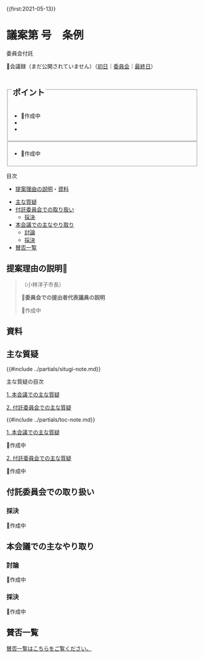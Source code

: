 {{first:2021-05-13}}

# 議案第 号　条例

<i class="fa fa-gavel" aria-hidden="true"></i> 委員会付託

<p id="read-kaigiroku">📄会議録（まだ公開されていません）（<a href="https://ssp.kaigiroku.net/tenant/kodaira/SpTop.html">初日</a>｜<a href="https://ssp.kaigiroku.net/tenant/kodaira/SpTop.html">委員会</a>｜<a href="https://ssp.kaigiroku.net/tenant/kodaira/SpTop.html">最終日</a>）</p>

<fieldset class="pnt">
  <legend><h2>ポイント</h2></legend>

- 🚧作成中
- <!--全会一致で可決しました -->
- <!--賛成多数で可決しました -->

</fieldset>

<fieldset class="sanpi">
<!--  <legend><h2>⭕️ 私（安竹洋平）の判断：賛成</h2></legend> -->
<!--  <legend><h2>❌ 私（安竹洋平）の判断：反対</h2></legend> -->

- 🚧作成中

</fieldset>

<div class="toc">

目次

- [提案理由の説明](#提案理由の説明)・[資料](#資料)
<!--請願🚧
- [資料](#資料)
- [請願者の説明](#請願者の説明)
- [筆頭紹介議員の説明](#筆頭紹介議員の説明)
-->

- [主な質疑](#主な質疑)
- [付託委員会での取り扱い](#付託委員会での取り扱い)
  - [採決](#採決)
- [本会議での主なやり取り](#本会議での主なやり取り)
  - [討論](#討論)
  - [採決](#採決-1)
- [賛否一覧](#賛否一覧)

</div>

## 提案理由の説明🚧
<!--請願：
## 請願者の説明🚧
## 筆頭紹介議員の説明🚧
-->

> （小林洋子市長）
>
>
> **🚧委員会での提出者代表議員の説明**
> 
> 🚧作成中


## 資料


<div class="ippan-situgi">

## 主な質疑
{{#include ../partials/situgi-note.md}}


<div class="toc">

主な質疑の目次

[1. 本会議での主な質疑](#1-本会議での主な質疑)

<!-- - [1.1. 提出者代表議員に対する質疑](#1-1-提出者代表議員に対する質疑) -->

[2. 付託委員会での主な質疑](#2-付託委員会での主な質疑)

<!-- - [2.1. 提出者代表議員に対する質疑](#2-1-提出者代表議員に対する質疑)
- [2.2. 理事者側の説明](#2-2-理事者側の説明)
  - なし
- [2.3. 理事者側に対する質疑](#2-3-理事者側に対する質疑)
-->

<!--
- [2.1. 請願者に対する質疑](#2-1-請願者に対する質疑)
- [2.2. 筆頭紹介議員に対する質疑](#2-2-筆頭紹介議員に対する質疑)
- [2.3. 理事者側の説明](#2-3-理事者側の説明)
- [2.4. 理事者側に対する質疑](#2-4-理事者側に対する質疑)

-->

{{#include ../partials/toc-note.md}}

</div>

<div class="situgi-heading" id="1-本会議での主な質疑"><a class="header" href="#1-本会議での主な質疑">1. 本会議での主な質疑</a></div>

<!-- - [1.1. 提出者代表議員に対する質疑](#11-提出者代表議員に対する質疑) -->

🚧作成中

<div class="situgi-heading" id="2-付託委員会での主な質疑"><a class="header" href="#2-付託委員会での主な質疑">2. 付託委員会での主な質疑</a></div>

🚧作成中

<!-- この議案は総務委員会に付託されました。主な質疑を記します。-->
<!-- この議案は生活文教委員会に付託されました。主な質疑を記します。一人会派の会からは、伊藤央雄議員が委員として参加しました。私の質問も託しています。-->
<!-- この議案は厚生委員会に付託されました。主な質疑を記します。一人会派の会からは、橋本久雄議員が委員として参加しました。私の質問も託しています。-->
<!-- この議案は環境建設委員会に付託されました。主な質疑を記します。一人会派の会からは、私（安竹洋平議員）が委員として参加しました。-->

<!--
<div class="situgi-heading" id="2-1-提出者代表議員に対する質疑"><a class="header" href="#2-1-提出者代表議員に対する質疑">2.1. 提出者代表議員に対する質疑</a></div>
<div class="situgi-heading" id="2-2-理事者側の説明"><a class="header" href="#2-2-理事者側の説明">2.2. 理事者側の説明</a></div>
<div class="situgi-heading" id="2-3-理事者側に対する質疑"><a class="header" href="#2-3-理事者側に対する質疑">2.3. 理事者側に対する質疑</a></div>
-->

<!-- 請願
<div class="situgi-heading" id="2-1-請願者に対する質疑"><a class="header" href="#2-1-請願者に対する質疑">2.1. 請願者に対する質疑</a></div>
<div class="situgi-heading" id="2-2-筆頭紹介議員に対する質疑"><a class="header" href="#2-2-筆頭紹介議員に対する質疑">2.2. 筆頭紹介議員に対する質疑</a></div>
<div class="situgi-heading" id="2-3-理事者側の説明"><a class="header" href="#2-3-理事者側の説明">2.3. 理事者側の説明</a></div>
<div class="situgi-heading" id="2-4-理事者側に対する質疑"><a class="header" href="#2-4-理事者側に対する質疑">2.4. 理事者側に対する質疑</a></div>
-->

<!-- この議案は一般会計決算特別委員会に付託されました。一人会派の会からは、私（安竹洋平議員）と伊藤央雄議員が委員として参加しました。

内容が多岐にわたるため、主な質疑のまとめは省略します。次の会議録をご参照ください。 -->

<!-- #### 会議録

- [議会事務局の審査]()
- [企画政策部、会計課、監査事務局の審査]()
- [総務部の審査]()
- [選挙管理委員会事務局の審査]()
- [市民部の審査]()
- [地域振興部及び農業委員会事務局の審査]()
- [子ども家庭部の審査]()
- [健康福祉部の審査]()
- [環境部の審査]()
- [都市開発部の審査]()
- [教育部の審査]()
- [総括質疑]()

-->

</div>

## 付託委員会での取り扱い

<!-- 表現の修正等を行うため、一度議案を撤回し、[議員提出議案第号](./giin-gian-.md)として、再度提出することとなりました。 -->

### 採決
🚧作成中
<!-- 全委員が賛成⭕️ -->

<!--
|会派名 | ⭕️賛成／❌反対／🪑退席 |
|--- | ---|
|一人会派の会 |  |
|政和会 |  |
|公明党 |  |
|フォーラム小平 |  |
|共産党小平市議団 |  |
|生活者ネットワーク |  |
|まちづくり市民こだいら |  |
-->

<!-- 全会一致で、可決すべきものと決しました。-->
<!-- 賛成多数で、可決すべきものと決しました。-->
<!-- 賛成少数で、否決すべきものと決しました。-->

## 本会議での主なやり取り

<!-- [議員提出議案第号](./giin-gian-.md)として、再度提出することとなりました。-->

### 討論
🚧作成中
<!--なし-->

<!--
|会派名 | ⭕️賛成討論／❌反対討論／🪑討論なし |
|--- | ---|
|一人会派の会 | ❌ |
|政和会 | ❌ |
|公明党 |  |
|フォーラム小平 |  |
|共産党小平市議団 |  |
|生活者ネットワーク |  |
|まちづくり市民こだいら |  |

#### 一人会派の会の賛成・反対討論（🚧議員）

-->

<!-- 代表して伊藤央🚧橋本久雄議員が反対🚧賛成討論を行いました。私の主張も託しました。 -->
<!-- 代表して私（安竹洋平議員）が反対賛成討論を行いました。 -->

> 

<!-- それ以外の会派の討論は[こちらをご参照ください]()。 -->


### 採決
🚧作成中

<!--
|議員名（会派名） | ⭕️賛成／❌反対／🪑退場・欠席 |
|--- | ---|
|安竹洋平（一人会派の会） | ⭕️❌ |
|伊藤央（一人会派の会） | ⭕️❌ |
|橋本久雄（一人会派の会） | ⭕️❌ |
|（政和会） | ⭕️❌ |
|（公明党） | ⭕️❌ |
|（フォーラム小平） | ⭕️❌ |
|（共産党小平市議団） | ⭕️❌ |
|（生活者ネットワーク） | ⭕️❌ |
|（まちづくり市民こだいら） | ⭕️❌ |


<!--全議員が賛成⭕️-->

<!-- 全会一致で可決しました。-->
<!-- 賛成多数で可決しました。-->
<!-- 賛成少数で否決しました。 -->

## 賛否一覧
[賛否一覧はこちらをご覧ください。](./index.md#賛否)

